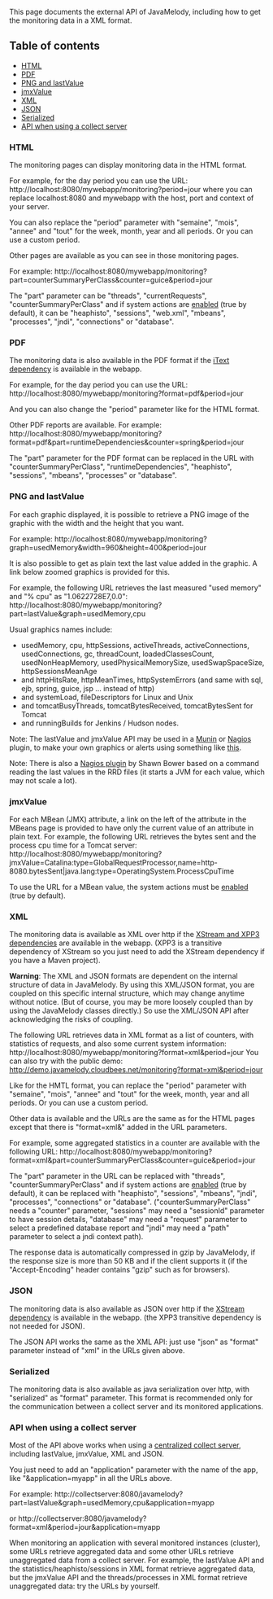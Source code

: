 This page documents the external API of JavaMelody, including how to get the monitoring data in a XML format.

## Table of contents ##

  * [HTML](#HTML.md)
  * [PDF](#PDF.md)
  * [PNG and lastValue](#PNG_and_lastValue.md)
  * [jmxValue](#jmxValue.md)
  * [XML](#XML.md)
  * [JSON](#JSON.md)
  * [Serialized](#Serialized.md)
  * [API when using a collect server](#API_when_using_a_collect_server.md)

### HTML ###

The monitoring pages can display monitoring data in the HTML format.

For example, for the day period you can use the URL:
http://localhost:8080/mywebapp/monitoring?period=jour
where you can replace localhost:8080 and mywebapp with the host, port and context of your server.

You can also replace the "period" parameter with "semaine", "mois", "annee" and "tout" for the week, month, year and all periods. Or you can use a custom period.

Other pages are available as you can see in those monitoring pages.

For example: http://localhost:8080/mywebapp/monitoring?part=counterSummaryPerClass&counter=guice&period=jour

The "part" parameter can be "threads", "currentRequests", "counterSummaryPerClass" and if system actions are [enabled](UserGuide#6._Optional_parameters.md) (true by default), it can be "heaphisto", "sessions", "web.xml", "mbeans", "processes", "jndi", "connections" or "database".


### PDF ###

The monitoring data is also available in the PDF format if the [iText dependency](UserGuide#Dependencies.md) is available in the webapp.

For example, for the day period you can use the URL: http://localhost:8080/mywebapp/monitoring?format=pdf&period=jour

And you can also change the "period" parameter like for the HTML format.

Other PDF reports are available. For example:
http://localhost:8080/mywebapp/monitoring?format=pdf&part=runtimeDependencies&counter=spring&period=jour

The "part" parameter for the PDF format can be replaced in the URL with "counterSummaryPerClass", "runtimeDependencies", "heaphisto", "sessions", "mbeans", "processes" or "database".


### PNG and lastValue ###

For each graphic displayed, it is possible to retrieve a PNG image of the graphic with the width and the height that you want.

For example: http://localhost:8080/mywebapp/monitoring?graph=usedMemory&width=960&height=400&period=jour

It is also possible to get as plain text the last value added in the graphic. A link below zoomed graphics is provided for this.

For example, the following URL retrieves the last measured "used memory" and "% cpu" as "1.0622728E7,0.0":
http://localhost:8080/mywebapp/monitoring?part=lastValue&graph=usedMemory,cpu

Usual graphics names include:
  * usedMemory, cpu, httpSessions, activeThreads, activeConnections, usedConnections, gc, threadCount, loadedClassesCount, usedNonHeapMemory, usedPhysicalMemorySize, usedSwapSpaceSize, httpSessionsMeanAge
  * and httpHitsRate, httpMeanTimes, httpSystemErrors (and same with sql, ejb, spring, guice, jsp ... instead of http)
  * and systemLoad, fileDescriptors for Linux and Unix
  * and tomcatBusyThreads, tomcatBytesReceived, tomcatBytesSent for Tomcat
  * and runningBuilds for Jenkins / Hudson nodes.

Note: The lastValue and jmxValue API may be used in a [Munin](http://munin.projects.linpro.no/) or [Nagios](http://www.nagios.org/) plugin, to make your own graphics or alerts using something like [this](https://github.com/coderholic/munin-popularity-plugins).

Note: There is also a [Nagios plugin](https://github.com/sbower/nagios_javamelody_plugin) by Shawn Bower based on a command reading the last values in the RRD files (it starts a JVM for each value, which may not scale a lot).

### jmxValue ###

For each MBean (JMX) attribute, a link on the left of the attribute in the MBeans page is provided to have only the current value of an attribute in plain text. For example, the following URL retrieves the bytes sent and the process cpu time for a Tomcat server: http://localhost:8080/mywebapp/monitoring?jmxValue=Catalina:type=GlobalRequestProcessor,name=http-8080.bytesSent|java.lang:type=OperatingSystem.ProcessCpuTime

To use the URL for a MBean value, the system actions must be [enabled](UserGuide#6._Optional_parameters.md) (true by default).


### XML ###

The monitoring data is available as XML over http if the [XStream and XPP3 dependencies](UserGuide#Dependencies.md) are available in the webapp. (XPP3 is a transitive dependency of XStream so you just need to add the XStream dependency if you have a Maven project).

**Warning**: The XML and JSON formats are dependent on the internal structure of data in JavaMelody. By using this XML/JSON format, you are coupled on this specific internal structure, which may change anytime without notice. (But of course, you may be more loosely coupled than by using the JavaMelody classes directly.) So use the XML/JSON API after acknowledging the risks of coupling.

The following URL retrieves data in XML format as a list of counters, with statistics of requests, and also some current system information:
http://localhost:8080/mywebapp/monitoring?format=xml&period=jour
You can also try with the public demo: http://demo.javamelody.cloudbees.net/monitoring?format=xml&period=jour

Like for the HMTL format, you can replace the "period" parameter with "semaine", "mois", "annee" and "tout" for the week, month, year and all periods. Or you can use a custom period.

Other data is available and the URLs are the same as for the HTML pages except that there is "format=xml&" added in the URL parameters.

For example, some aggregated statistics in a counter are available with the following URL:
http://localhost:8080/mywebapp/monitoring?format=xml&part=counterSummaryPerClass&counter=guice&period=jour

The "part" parameter in the URL can be replaced with "threads", "counterSummaryPerClass" and if system actions are [enabled](UserGuide#6._Optional_parameters.md) (true by default), it can be replaced with "heaphisto", "sessions", "mbeans", "jndi", "processes", "connections" or "database". ("counterSummaryPerClass" needs a "counter" parameter, "sessions" may need a "sessionId" parameter to have session details, "database" may need a "request" parameter to select a predefined database report and "jndi" may need a "path" parameter to select a jndi context path).

The response data is automatically compressed in gzip by JavaMelody, if the response size is more than 50 KB and if the client supports it (if the "Accept-Encoding" header contains "gzip" such as for browsers).


### JSON ###

The monitoring data is also available as JSON over http if the [XStream dependency](UserGuide#Dependencies.md) is available in the webapp. (the XPP3 transitive dependency is not needed for JSON).

The JSON API works the same as the XML API: just use "json" as "format" parameter instead of "xml" in the URLs given above.


### Serialized ###

The monitoring data is also available as java serialization over http, with "serialized" as "format" parameter.
This format is recommended only for the communication between a collect server and its monitored applications.


### API when using a collect server ###

Most of the API above works when using a [centralized collect server](UserGuideAdvanced#Optional_centralization_server_setup.md), including lastValue, jmxValue, XML and JSON.

You just need to add an "application" parameter with the name of the app, like "&application=myapp" in all the URLs above.

For example:
http://collectserver:8080/javamelody?part=lastValue&graph=usedMemory,cpu&application=myapp

or http://collectserver:8080/javamelody?format=xml&period=jour&application=myapp


When monitoring an application with several monitored instances (cluster), some URLs retrieve aggregated data and some other URLs retrieve unaggregated data from a collect server. For example, the lastValue API and the statistics/heaphisto/sessions in XML format retrieve aggregated data, but the jmxValue API and the threads/processes in XML format retrieve unaggregated data: try the URLs by yourself.